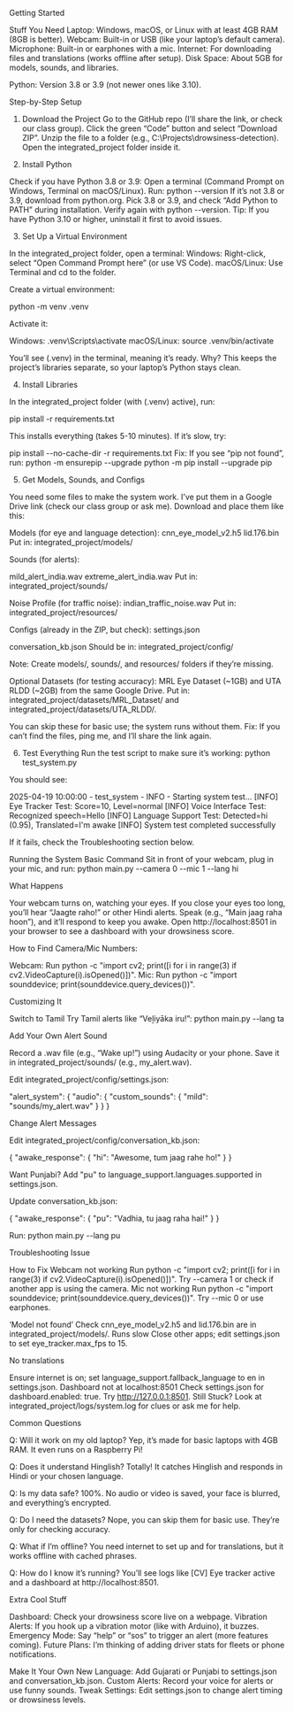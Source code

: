 Getting Started

Stuff You Need
Laptop: Windows, macOS, or Linux with at least 4GB RAM (8GB is better).
Webcam: Built-in or USB (like your laptop’s default camera).
Microphone: Built-in or earphones with a mic.
Internet: For downloading files and translations (works offline after setup).
Disk Space: About 5GB for models, sounds, and libraries.



Python: Version 3.8 or 3.9 (not newer ones like 3.10).

Step-by-Step Setup

1. Download the Project
Go to the GitHub repo (I’ll share the link, or check our class group).
Click the green “Code” button and select “Download ZIP”.
Unzip the file to a folder (e.g., C:\Projects\drowsiness-detection).
Open the integrated_project folder inside it.

2. Install Python

Check if you have Python 3.8 or 3.9:
Open a terminal (Command Prompt on Windows, Terminal on macOS/Linux).
Run: python --version
If it’s not 3.8 or 3.9, download from python.org.
Pick 3.8 or 3.9, and check “Add Python to PATH” during installation.
Verify again with python --version.
Tip: If you have Python 3.10 or higher, uninstall it first to avoid issues.

3. Set Up a Virtual Environment

In the integrated_project folder, open a terminal:
Windows: Right-click, select “Open Command Prompt here” (or use VS Code).
macOS/Linux: Use Terminal and cd to the folder.



Create a virtual environment:

python -m venv .venv

Activate it:

Windows: .venv\Scripts\activate
macOS/Linux: source .venv/bin/activate

You’ll see (.venv) in the terminal, meaning it’s ready.
Why? This keeps the project’s libraries separate, so your laptop’s Python stays clean.

4. Install Libraries

In the integrated_project folder (with (.venv) active), run:

pip install -r requirements.txt

This installs everything (takes 5-10 minutes). If it’s slow, try:

pip install --no-cache-dir -r requirements.txt
Fix: If you see “pip not found”, run:
python -m ensurepip --upgrade
python -m pip install --upgrade pip

5. Get Models, Sounds, and Configs

You need some files to make the system work. I’ve put them in a Google Drive link (check our class group or ask me). Download and place them like this:

Models (for eye and language detection):
cnn_eye_model_v2.h5
lid.176.bin
Put in: integrated_project/models/

Sounds (for alerts):

mild_alert_india.wav
extreme_alert_india.wav
Put in: integrated_project/sounds/

Noise Profile (for traffic noise):
indian_traffic_noise.wav
Put in: integrated_project/resources/

Configs (already in the ZIP, but check):
settings.json

conversation_kb.json
Should be in: integrated_project/config/

Note: Create models/, sounds/, and resources/ folders if they’re missing.

Optional Datasets (for testing accuracy):
MRL Eye Dataset (~1GB) and UTA RLDD (~2GB) from the same Google Drive.
Put in: integrated_project/datasets/MRL_Dataset/ and integrated_project/datasets/UTA_RLDD/.



You can skip these for basic use; the system runs without them.
Fix: If you can’t find the files, ping me, and I’ll share the link again.

6. Test Everything
Run the test script to make sure it’s working:
python test_system.py

You should see:

2025-04-19 10:00:00 - test_system - INFO - Starting system test...
[INFO] Eye Tracker Test: Score=10, Level=normal
[INFO] Voice Interface Test: Recognized speech=Hello
[INFO] Language Support Test: Detected=hi (0.95), Translated=I'm awake
[INFO] System test completed successfully

If it fails, check the Troubleshooting section below.

Running the System
Basic Command
Sit in front of your webcam, plug in your mic, and run:
python main.py --camera 0 --mic 1 --lang hi

What Happens

Your webcam turns on, watching your eyes.
If you close your eyes too long, you’ll hear “Jaagte raho!” or other Hindi alerts.
Speak (e.g., “Main jaag raha hoon”), and it’ll respond to keep you awake.
Open http://localhost:8501 in your browser to see a dashboard with your drowsiness score.


How to Find Camera/Mic Numbers:

Webcam: Run python -c "import cv2; print([i for i in range(3) if cv2.VideoCapture(i).isOpened()])".
Mic: Run python -c "import sounddevice; print(sounddevice.query_devices())".



Customizing It

Switch to Tamil
Try Tamil alerts like “Veḻiyāka iru!”:
python main.py --lang ta

Add Your Own Alert Sound

Record a .wav file (e.g., “Wake up!”) using Audacity or your phone.
Save it in integrated_project/sounds/ (e.g., my_alert.wav).


Edit integrated_project/config/settings.json:

"alert_system": {
  "audio": {
    "custom_sounds": {
      "mild": "sounds/my_alert.wav"
    }
  }
}

Change Alert Messages

Edit integrated_project/config/conversation_kb.json:

{
  "awake_response": {
    "hi": "Awesome, tum jaag rahe ho!"
  }
}

Want Punjabi?
Add "pu" to language_support.languages.supported in settings.json.

Update conversation_kb.json:

{
  "awake_response": {
    "pu": "Vadhia, tu jaag raha hai!"
  }
}

Run: python main.py --lang pu


Troubleshooting
Issue

How to Fix
Webcam not working
Run python -c "import cv2; print([i for i in range(3) if cv2.VideoCapture(i).isOpened()])". Try --camera 1 or check if another app is using the camera.
Mic not working
Run python -c "import sounddevice; print(sounddevice.query_devices())". Try --mic 0 or use earphones.


‘Model not found’
Check cnn_eye_model_v2.h5 and lid.176.bin are in integrated_project/models/.
Runs slow
Close other apps; edit settings.json to set eye_tracker.max_fps to 15.

No translations

Ensure internet is on; set language_support.fallback_language to en in settings.json.
Dashboard not at localhost:8501
Check settings.json for dashboard.enabled: true. Try http://127.0.0.1:8501.
Still Stuck? Look at integrated_project/logs/system.log for clues or ask me for help.


Common Questions

Q: Will it work on my old laptop?
Yep, it’s made for basic laptops with 4GB RAM. It even runs on a Raspberry Pi!

Q: Does it understand Hinglish?
Totally! It catches Hinglish and responds in Hindi or your chosen language.

Q: Is my data safe?
100%. No audio or video is saved, your face is blurred, and everything’s encrypted.

Q: Do I need the datasets?
Nope, you can skip them for basic use. They’re only for checking accuracy.

Q: What if I’m offline?
You need internet to set up and for translations, but it works offline with cached phrases.

Q: How do I know it’s running?
You’ll see logs like [CV] Eye tracker active and a dashboard at http://localhost:8501.

Extra Cool Stuff

Dashboard: Check your drowsiness score live on a webpage.
Vibration Alerts: If you hook up a vibration motor (like with Arduino), it buzzes.
Emergency Mode: Say “help” or “sos” to trigger an alert (more features coming).
Future Plans: I’m thinking of adding driver stats for fleets or phone notifications.



Make It Your Own
New Language: Add Gujarati or Punjabi to settings.json and conversation_kb.json.
Custom Alerts: Record your voice for alerts or use funny sounds.
Tweak Settings: Edit settings.json to change alert timing or drowsiness levels.



